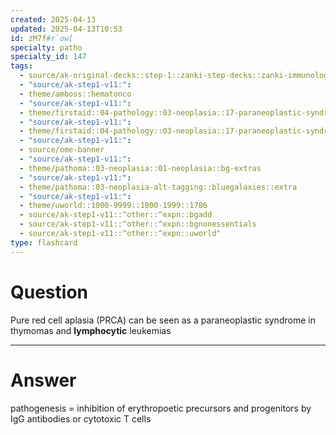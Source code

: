 ```yaml
---
created: 2025-04-13
updated: 2025-04-13T10:53
id: zM7f#r`ow[
specialty: patho
specialty_id: 147
tags:
  - source/ak-original-decks::step-1::zanki-step-decks::zanki-immunology-+-general-pathology::pathoma-chapter-3-(neoplasia)
  - "source/ak-step1-v11:": 
  - theme/amboss::hematonco
  - "source/ak-step1-v11:": 
  - theme/firstaid::04-pathology::03-neoplasia::17-paraneoplastic-syndromes
  - "source/ak-step1-v11:": 
  - theme/firstaid::04-pathology::03-neoplasia::17-paraneoplastic-syndromes::pure-red-cell-aplasia
  - "source/ak-step1-v11:": 
  - source/ome-banner
  - "source/ak-step1-v11:": 
  - theme/pathoma::03-neoplasia::01-neoplasia::bg-extras
  - "source/ak-step1-v11:": 
  - theme/pathoma::03-neoplasia-alt-tagging::bluegalaxies::extra
  - "source/ak-step1-v11:": 
  - theme/uworld::1000-9999::1000-1999::1786
  - source/ak-step1-v11::^other::^expn::bgadd
  - source/ak-step1-v11::^other::^expn::bgnonessentials
  - source/ak-step1-v11::^other::^expn::uworld"
type: flashcard
---
```


# Question
Pure red cell aplasia (PRCA) can be seen as a paraneoplastic syndrome in thymomas and **lymphocytic** leukemias

---

# Answer
pathogenesis = inhibition of erythropoetic precursors and progenitors by IgG antibodies or cytotoxic T cells